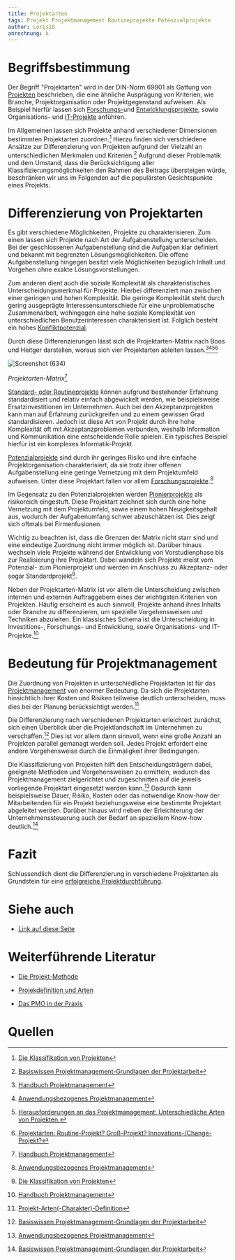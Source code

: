 ```yaml
---
title: Projektarten
tags: Projekt Projektmanagement Routineprojekte Potenzialprojekte
author: Loris18
anrechnung: k
---
```

# Begriffsbestimmung

Der Begriff "Projektarten" wird in der DIN-Norm 69901 als Gattung von [Projekten](Projekt.md) beschrieben, die eine ähnliche Ausprägung von Kriterien, wie Branche, Projektorganisation oder Projektgegenstand aufweisen. Als Beispiel hierfür lassen sich [Forschungs-](Forschungsprojekte.md)und [Entwicklungsprojekte](Entwicklungsprojekte.md), sowie Organisations- und [IT-Projekte](IT-Projekte.md) anführen. 

Im Allgemeinen lassen sich Projekte anhand verschiedener Dimensionen bestimmten Projektarten zuordnen.[^2] Hierzu finden sich verschiedene Ansätze zur Differenzierung von Projekten aufgrund der Vielzahl an unterschiedlichen Merkmalen und Kriterien.[^3] Aufgrund dieser Problematik und dem Umstand, dass die Berücksichtigung aller Klassifizierungsmöglichkeiten den Rahmen des Beitrags übersteigen würde, beschränken wir uns im Folgenden auf die populärsten Gesichtspunkte eines Projekts.

# Differenzierung von Projektarten
Es gibt verschiedene Möglichkeiten, Projekte zu charakterisieren. Zum einen lassen sich Projekte nach Art der Aufgabenstellung unterscheiden. Bei der geschlossenen Aufgabenstellung sind die Aufgaben klar definiert und bekannt mit begrenzten Lösungsmöglichkeiten. Die offene Aufgabenstellung hingegen besitzt viele Möglichkeiten bezüglich Inhalt und Vorgehen ohne exakte Lösungsvorstellungen. 

Zum anderen dient auch die soziale Komplexität als charakteristisches Unterscheidungsmerkmal für Projekte. Hierbei differenziert man zwischen einer geringen und hohen Komplexität. Die geringe Komplexität steht durch gering ausgeprägte Interessensunterschiede für eine unproblematische Zusammenarbeit, wohingegen eine hohe soziale Komplexität von unterschiedlichen Benutzerinteressen charakterisiert ist. Folglich besteht ein hohes [Konfliktpotenzial](Zielkonflikte.md). 

Durch diese Differenzierungen lässt sich die Projektarten-Matrix nach Boos und Heitger darstellen, woraus sich vier Projektarten ableiten lassen.[^1][^4][^5][^6]


![Screenshot (634)](https://user-images.githubusercontent.com/92957209/143319388-b9813527-7d21-4df2-88a4-dfd3cf270bd1.png)

*Projektarten-Matrix*[^1]

[Standard- oder Routineprojekte](Routineprojekte.md) können aufgrund bestehender Erfahrung standardisiert und relativ einfach abgewickelt werden, wie beispielsweise Ersatzinvestitionen im Unternehmen. Auch bei den Akzeptanzprojekten kann man auf Erfahrung zurückgreifen und zu einem gewissen Grad standardisieren. Jedoch ist diese Art von Projekt durch ihre hohe Komplexität oft mit Akzeptanzproblemen verbunden, weshalb Information und Kommunikation eine entscheidende Rolle spielen. Ein typisches Beispiel hierfür ist ein komplexes Informatik-Projekt. 

[Potenzialprojekte](Potenzialprojekte.md) sind durch ihr geringes Risiko und ihre einfache Projektorganisation charakterisiert, da sie trotz ihrer offenen Aufgabenstellung eine geringe Vernetzung mit dem Projektumfeld aufweisen. Unter diese Projektart fallen vor allem [Forschungsprojekte](Forschungsprojekte.md).[^4] 

Im Gegensatz zu den Potenzialprojekten werden [Pionierprojekte](Pionierprojekte.md) als risikoreich eingestuft. Diese Projektart zeichnet sich durch eine hohe Vernetzung mit dem Projektumfeld, sowie einem hohen Neuigkeitsgehalt aus, wodurch der Aufgabenumfang schwer abzuschätzen ist. Dies zeigt sich oftmals bei Firmenfusionen.

Wichtig zu beachten ist, dass die Grenzen der Matrix nicht starr sind und eine eindeutige Zuordnung nicht immer möglich ist. Darüber hinaus wechseln viele Projekte während der Entwicklung von Vorstudienphase bis zur Realisierung ihre Projektart. Dabei wandeln sich Projekte meist vom Potenzial- zum Pionierprojekt und werden im Anschluss zu Akzeptanz- oder sogar Standardprojekt[^2]. 

Neben  der Projektarten-Matrix ist vor allem die Unterscheidung zwischen internen und externen Auftraggebern eines der wichtigsten Kriterien von Projekten. Häufig erscheint es auch sinnvoll, Projekte anhand ihres Inhalts  oder Branche zu differenzieren, um spezielle Vorgehensweisen und Techniken abzuleiten. Ein klassisches Schema ist die Unterscheidung in Investitions-, Forschungs- und Entwicklung, sowie Organisations- und IT-Projekte.[^1]

# Bedeutung für Projektmanagement

Die Zuordnung von Projekten in unterschiedliche Projektarten ist für das [Projektmanagement](Projektmanagement.md) von enormer Bedeutung. Da sich die Projektarten hinsichtlich ihrer Kosten und Risiken teilweise deutlich unterscheiden, muss dies bei der Planung berücksichtigt werden.[^7]

Die Differenzierung nach verschiedenen Projektarten erleichtert zunächst, sich einen Überblick über die Projektlandschaft im Unternehmen zu verschaffen.[^3] Dies ist vor allem dann sinnvoll, wenn eine große Anzahl an Projekten parallel gemanagt werden soll. Jedes Projekt erfordert eine andere Vorgehensweise durch die Einmaligkeit ihrer Bedingungen. 

Die Klassifizierung von Projekten hilft den Entscheidungsträgern dabei, geeignete Methoden und Vorgehensweisen zu ermitteln, wodurch das Projektmanagement zielgerichtet  und zugeschnitten auf die jeweils vorliegende Projektart eingesetzt werden kann.[^4] Dadurch kann beispielsweise Dauer, Risiko, Kosten oder das notwendige Know-how der Mitarbeitenden für ein Projekt beziehungsweise eine bestimmte Projektart abgeleitet werden. Darüber hinaus wird neben der Erleichterung der Unternehmenssteuerung auch der Bedarf an speziellem Know-how deutlich.[^3]

# Fazit

Schlussendlich dient die Differenzierung in verschiedene Projektarten als Grundstein für eine [erfolgreiche Projektdurchführung](Praxisbeispiele_erfolgreiche_Projekte.md).


# Siehe auch

* [Link auf diese Seite](Projektarten.md)

# Weiterführende Literatur

* [Die Projekt-Methode](https://ebookcentral.proquest.com/lib/erlangen/reader.action?docID=6386614)

* [Projekdefinition und Arten](https://www.youtube.com/watch?v=Wv70nDefyNk)

* [Das PMO in der Praxis](https://www.gpm-ipma.de/fileadmin/user_upload/Know-How/studien/201410_PMO_Studie_web.pdf)


# Quellen

[^1]: [Handbuch Projektmanagement](https://link.springer.com/content/pdf/10.1007%2F978-3-642-21243-7.pdf)
[^2]: [Die Klassifikation von Projekten](https://www.peterjohann-consulting.de/klassifikation-von-projekten/#4_haufige_fragen_und_antworten_zur_klassifikation_von_projekten)
[^3]: [Basiswissen Projektmanagement-Grundlagen der Projektarbeit](https://www.projektivisten.de/fileadmin/user_upload/downloads/Band-1-Basiswissen-Projektmanagement.pdf)
[^4]: [Anwendungsbezogenes Projektmanagement](https://link.springer.com/content/pdf/10.1007%2F978-3-662-52974-4.pdf)
[^5]: [Herausforderungen an das Projektmanagement: Unterschiedliche Arten von Projekten.](https://www.youtube.com/watch?v=Ar-qjMOsh7U)
[^6]: [Projektarten: Routine-Projekt? Groß-Projekt? Innovations-/Change-Projekt?](https://www.youtube.com/watch?v=6L393nHIOS8)
[^7]: [Projekt-Arten(-Charakter)-Definition](https://www.kraus-und-partner.de/wissen-und-co/wiki/projekt-arten-charakter-projekte-beratung)


